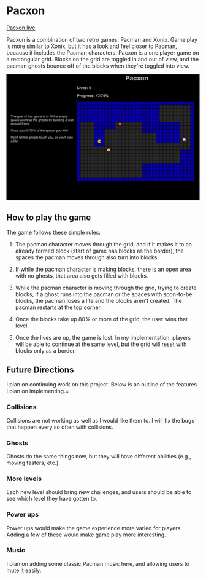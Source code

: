# Pacxon

[Pacxon live](https://aliciasavelly.github.io/Pacxon/)

Pacxon is a combination of two retro games: Pacman and Xonix. Game play is more similar to Xonix, but it has a look and feel closer to Pacman, because it includes the Pacman characters. Pacxon is a one player game on a rectangular grid. Blocks on the grid are toggled in and out of view, and the pacman ghosts bounce off of the blocks when they're toggled into view.

![image of Pacxon](docs/images/screenshot2.png)


## How to play the game

The game follows these simple rules:

1. The pacman character moves through the grid, and if it makes it to an already formed block (start of game has blocks as the border), the spaces the pacman moves through also turn into blocks.

2. If while the pacman character is making blocks, there is an open area with no ghosts, that area also gets filled with blocks.

3. While the pacman character is moving through the grid, trying to create blocks, if a ghost runs into the pacman or the spaces with soon-to-be blocks, the pacman loses a life and the blocks aren't created. The pacman restarts at the top corner.

4. Once the blocks take up 80% or more of the grid, the user wins that level.

5. Once the lives are up, the game is lost. In my implementation, players will be able to continue at the same level, but the grid will reset with blocks only as a border.

## Future Directions

I plan on continuing work on this project. Below is an outline of the features I plan on implementing.=

### Collisions

Collisions are not working as well as I would like them to. I will fix the bugs that happen every so often with collisions.

### Ghosts

Ghosts do the same things now, but they will have different abilities (e.g., moving fasters, etc.).

### More levels

Each new level should bring new challenges, and users should be able to see which level they have gotten to.

### Power ups

Power ups would make the game experience more varied for players. Adding a few of these would make game play more interesting.

### Music

I plan on adding some classic Pacman music here, and allowing users to mute it easily.
